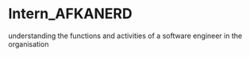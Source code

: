 # Intern_AFKANERD
 understanding the functions and activities of a software engineer in the organisation
 

